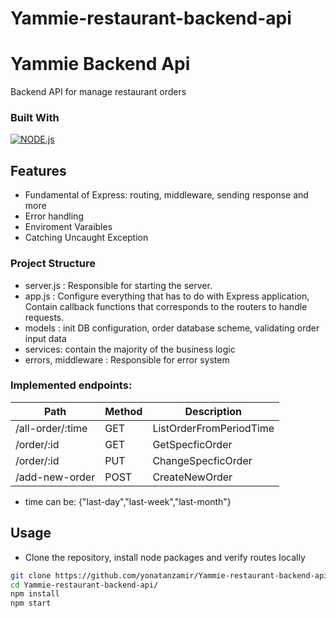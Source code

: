 # Yammie-restaurant-backend-api
# Yammie Backend Api
Backend API for manage restaurant orders

### Built With
[![NODE.js][node.js]][node-url]


## Features
- Fundamental of Express: routing, middleware, sending response and more
- Error handling
- Enviroment Varaibles
- Catching Uncaught Exception

### Project Structure
- server.js : Responsible for starting the server.
- app.js : Configure everything that has to do with Express application, Contain callback functions that corresponds to the routers to handle requests.
- models : init DB configuration, order database scheme, validating order input data
- services: contain the majority of the business logic
- errors, middleware :  Responsible for error system

### Implemented endpoints:

Path | Method | Description
---|---|---
/all-order/:time | GET | ListOrderFromPeriodTime
/order/:id | GET | GetSpecficOrder
/order/:id | PUT | ChangeSpecficOrder
/add-new-order | POST | CreateNewOrder

* time can be: {"last-day","last-week","last-month"}

## Usage

* Clone the repository, install node packages and verify routes locally

```bash
git clone https://github.com/yonatanzamir/Yammie-restaurant-backend-api/
cd Yammie-restaurant-backend-api/
npm install
npm start
```





[node.js]: https://upload.wikimedia.org/wikipedia/commons/thumb/d/d9/Node.js_logo.svg/180px-Node.js_logo.svg.png
[node-url]: https://nodejs.org/en/
